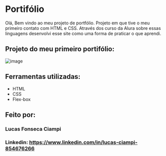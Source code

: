 # Portifólio
Olá, Bem vindo ao meu projeto de portfólio. Projeto em que tive o meu primeiro contato com HTML e CSS. Através dos curso da Alura sobre essas linguagens desenvolvi esse site como uma forma de praticar o que aprendi. 

## Projeto do meu primeiro portifólio:
![image](https://primeiroportifolio.vercel.app/)

## Ferramentas utilizadas:
* HTML
* CSS
* Flex-box

## Feito por:
### Lucas Fonseca Ciampi
### Linkedin: https://www.linkedin.com/in/lucas-ciampi-854676266
